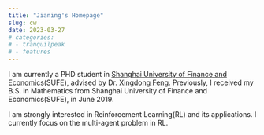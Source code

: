 ```yaml
---
title: "Jianing's Homepage"
slug: cw
date: 2023-03-27
# categories:
# - tranquilpeak
# - features
---
```


I am currently a PHD student in [Shanghai University of Finance and Economics](https://english.sufe.edu.cn/)(SUFE), advised by Dr. [Xingdong Feng](https://bb9.sufe.edu.cn/bbcswebdav/users/2011000070/index.htm).  Previously, I received my B.S. in Mathematics from Shanghai University of Finance and Economics(SUFE),  in June 2019.

I am strongly interested in Reinforcement Learning(RL) and its applications. I currently focus on the multi-agent problem in RL.